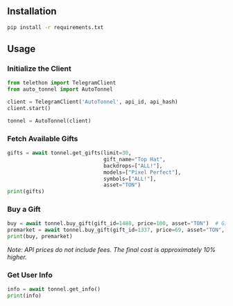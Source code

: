 ## Installation

```bash
pip install -r requirements.txt
```

## Usage

### Initialize the Client

```python
from telethon import TelegramClient
from auto_tonnel import AutoTonnel

client = TelegramClient('AutoTonnel', api_id, api_hash)
client.start()

tonnel = AutoTonnel(client)
```

### Fetch Available Gifts

```python
gifts = await tonnel.get_gifts(limit=30, 
                               gift_name="Top Hat", 
                               backdrops=["ALL!"], 
                               models=["Pixel Perfect"], 
                               symbols=["ALL!"], 
                               asset="TON")
print(gifts)
```

### Buy a Gift

```python
buy = await tonnel.buy_gift(gift_id=1488, price=100, asset="TON")  # Gift ID and price are retrieved from get_gifts()
premarket = await tonnel.buy_gift(gift_id=1337, price=69, asset="TON", pemarket=True) # If the gift is from premarket
print(buy, premarket)
```
*Note: API prices do not include fees. The final cost is approximately 10% higher.*

### Get User Info

```python
info = await tonnel.get_info()
print(info)
```
